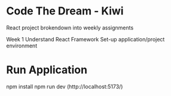 # Code The Dream - Kiwi

React project brokendown into weekly assignments

Week 1
Understand React Framework
Set-up application/project environment

# Run Application

npm install
npm run dev (http://localhost:5173/)
